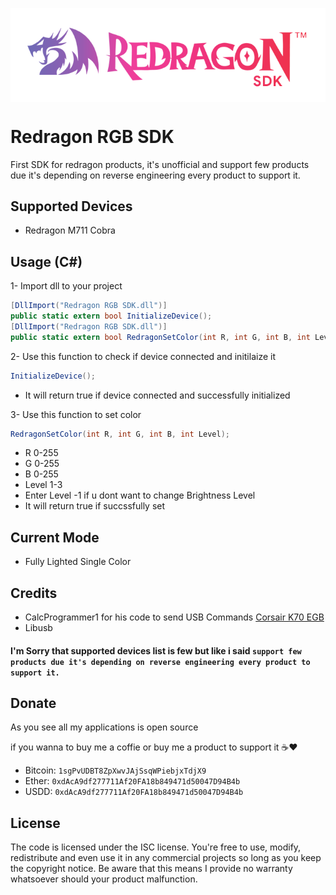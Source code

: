 <p align="center"><img align="center" src="redragonSDK.png"></p>

# Redragon RGB SDK
First SDK for redragon products, it's unofficial and support few products due it's depending on reverse engineering every product to support it.

## Supported Devices
- Redragon M711 Cobra

## Usage (C#)
1- Import dll to your project 
```C#
[DllImport("Redragon RGB SDK.dll")]
public static extern bool InitializeDevice();
[DllImport("Redragon RGB SDK.dll")]
public static extern bool RedragonSetColor(int R, int G, int B, int Level);
```

2- Use this function to check if device connected and initilaize it
```C#
InitializeDevice();
```
- It will return true if device connected and successfully initialized

3- Use this function to set color
```C#
RedragonSetColor(int R, int G, int B, int Level);
```

- R 0-255
- G 0-255
- B 0-255
- Level 1-3
- Enter Level -1 if u dont want to change Brightness Level
- It will return true if succssfully set

## Current Mode
- Fully Lighted Single Color

## Credits
- CalcProgrammer1 for his code to send USB Commands [Corsair K70 EGB](https://www.reddit.com/r/MechanicalKeyboards/comments/2ij2um/corsair_k70_rgb_usb_protocol_reverse_engineering/)
- Libusb

#### I'm Sorry that supported devices list is few but like i said ``support few products due it's depending on reverse engineering every product to support it.``

## Donate
As you see all my applications is open source

if you wanna to buy me a coffie or buy me a product to support it ☕❤
- Bitcoin: ``1sgPvUDBT8ZpXwvJAjSsqWPiebjxTdjX9``
- Ether:   ``0xdAcA9df277711Af20FA18b849471d50047D94B4b``
- USDD:    ``0xdAcA9df277711Af20FA18b849471d50047D94B4b``
## License
The code is licensed under the ISC license. You're free to use, modify, redistribute and even use it in any commercial projects so long as you keep the copyright notice. Be aware that this means I provide no warranty whatsoever should your product malfunction.
